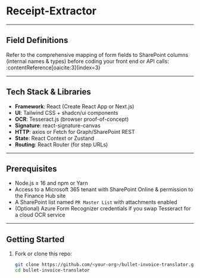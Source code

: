 # Receipt-Extractor

---

## Field Definitions

Refer to the comprehensive mapping of form fields to SharePoint columns (internal names & types) before coding your front end or API calls: :contentReference[oaicite:3]{index=3}

---

## Tech Stack & Libraries

- **Framework**: React (Create React App or Next.js)  
- **UI**: Tailwind CSS + shadcn/ui components  
- **OCR**: Tesseract.js (browser proof-of-concept)  
- **Signature**: react-signature-canvas  
- **HTTP**: axios or Fetch for Graph/SharePoint REST  
- **State**: React Context or Zustand  
- **Routing**: React Router (for step URLs)  

---

## Prerequisites

- Node.js ≥ 16 and npm or Yarn  
- Access to a Microsoft 365 tenant with SharePoint Online & permission to the Finance Hub site  
- A SharePoint list named `PR Master List` with attachments enabled  
- (Optional) Azure Form Recognizer credentials if you swap Tesseract for a cloud OCR service  

---

## Getting Started

1. Fork or clone this repo:  
   ```bash
   git clone https://github.com/<your-org>/bullet-invoice-translator.git
   cd bullet-invoice-translator
